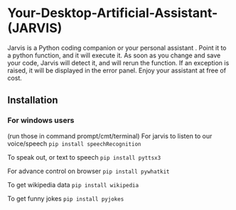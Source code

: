 # Your-Desktop-Artificial-Assistant-(JARVIS)
Jarvis is a Python coding companion or your personal assistant . Point it to a python function, and it will execute it. As soon as you change and save your code, Jarvis will detect it, and will rerun the function. If an exception is raised, it will be displayed in the error panel. Enjoy your assistant at free of cost.

## Installation
### For windows users
(run those in command prompt/cmt/terminal)
For jarvis to listen to our voice/speech
`pip install speechRecognition`

To speak out, or text to speech
`pip install pyttsx3`

For advance control on browser
`pip install pywhatkit`

To get wikipedia data
`pip install wikipedia`

To get funny jokes
`pip install pyjokes`
